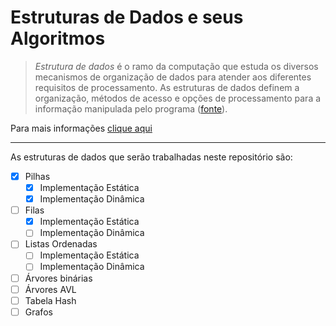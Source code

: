 # Estruturas de Dados e seus Algoritmos

> *Estrutura de dados* é o ramo da computação que estuda os diversos mecanismos de organização de dados para atender aos diferentes requisitos de processamento. As estruturas de dados definem a organização, métodos de acesso e opções de processamento para a informação manipulada pelo programa ([fonte](https://www.dca.fee.unicamp.br/cursos/EA876/apostila/HTML/node10.html)).

Para mais informações [clique aqui](https://pt.wikipedia.org/wiki/Estrutura_de_dados)

-----------------------------------------------------------------------------------------------------------

As estruturas de dados que serão trabalhadas neste repositório são:

- [X] Pilhas 
   - [X] Implementação Estática
   - [X] Implementação Dinâmica
- [ ] Filas
   - [X] Implementação Estática
   - [ ] Implementação Dinâmica
- [ ] Listas Ordenadas
   - [ ] Implementação Estática
   - [ ] Implementação Dinâmica
- [ ] Árvores binárias
- [ ] Árvores AVL
- [ ] Tabela Hash
- [ ] Grafos
